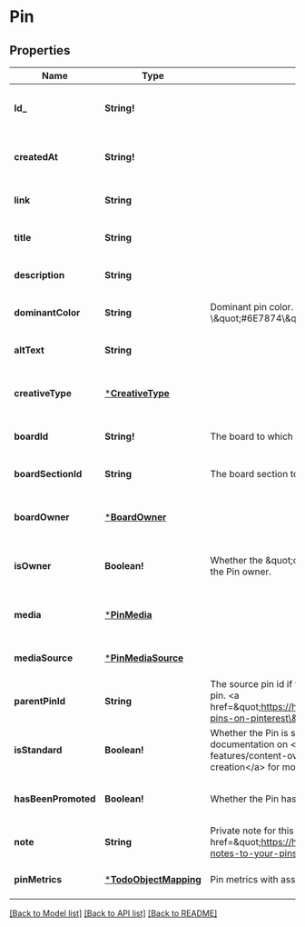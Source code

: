 # Pin

## Properties
Name | Type | Description | Notes
------------ | ------------- | ------------- | -------------
**Id_** | **String!** |  | [optional] [readonly] [default to null]
**createdAt** | **String!** |  | [optional] [readonly] [default to null]
**link** | **String** |  | [optional] [default to null]
**title** | **String** |  | [optional] [default to null]
**description** | **String** |  | [optional] [default to null]
**dominantColor** | **String** | Dominant pin color. Hex number, e.g. \\\&quot;#6E7874\\\&quot;. | [optional] [default to null]
**altText** | **String** |  | [optional] [default to null]
**creativeType** | [***CreativeType**](CreativeType.md) |  | [optional] [readonly] [default to null]
**boardId** | **String!** | The board to which this Pin belongs. | [optional] [default to null]
**boardSectionId** | **String** | The board section to which this Pin belongs. | [optional] [default to null]
**boardOwner** | [***BoardOwner**](BoardOwner.md) |  | [optional] [readonly] [default to null]
**isOwner** | **Boolean!** | Whether the \&quot;operation user_account\&quot; is the Pin owner. | [optional] [readonly] [default to null]
**media** | [***PinMedia**](PinMedia.md) |  | [optional] [readonly] [default to null]
**mediaSource** | [***PinMediaSource**](PinMediaSource.md) |  | [optional] [default to null]
**parentPinId** | **String** | The source pin id if this pin was saved from another pin. &lt;a href&#x3D;\&quot;https://help.pinterest.com/article/save-pins-on-pinterest\&quot;&gt;Learn more&lt;/a&gt;. | [optional] [default to null]
**isStandard** | **Boolean!** | Whether the Pin is standard or not. See documentation on &lt;a href&#x3D;\&quot;/docs/api-features/content-overview/\&quot;&gt;Changes to Pin creation&lt;/a&gt; for more information. | [optional] [default to null]
**hasBeenPromoted** | **Boolean!** | Whether the Pin has been promoted or not. | [optional] [readonly] [default to null]
**note** | **String** | Private note for this Pin. &lt;a href&#x3D;\&quot;https://help.pinterest.com/en/article/add-notes-to-your-pins\&quot;&gt;Learn more&lt;/a&gt;. | [optional] [default to null]
**pinMetrics** | [***TodoObjectMapping**](.md) | Pin metrics with associated time intervals if any. | [optional] [default to null]

[[Back to Model list]](../README.md#documentation-for-models) [[Back to API list]](../README.md#documentation-for-api-endpoints) [[Back to README]](../README.md)


